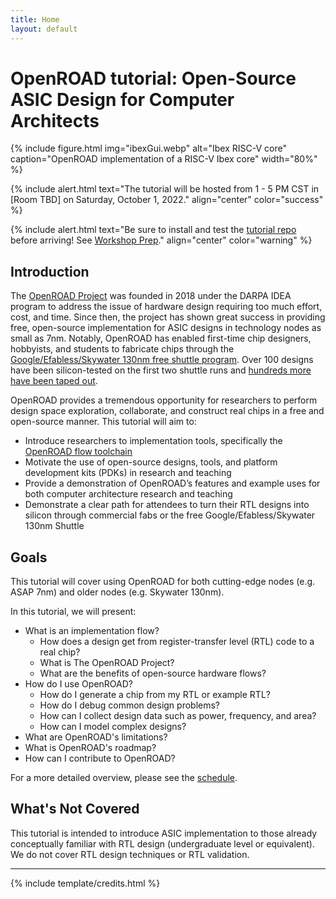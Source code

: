 ```yaml
---
title: Home
layout: default
---
```


# OpenROAD tutorial: Open-Source ASIC Design for Computer Architects

{% include figure.html img="ibexGui.webp" alt="Ibex RISC-V core" caption="OpenROAD implementation of a RISC-V Ibex core"
width="80%" %}

{% include alert.html text="The tutorial will be hosted from 1 - 5 PM CST in [Room TBD] on Saturday, October 1, 2022."
align="center" color="success" %}

{% include alert.html text="Be sure to install and test the [tutorial repo](https://github.com/The-OpenROAD-Project/micro2022tutorial)
before arriving! See [Workshop Prep](./content/0-prep.html)." align="center" color="warning" %}

## Introduction

The [OpenROAD Project](https://theopenroadproject.org/) was founded in 2018 under the DARPA IDEA program to address the
issue of hardware design requiring too much effort, cost, and time. Since then, the project has shown great success in
providing free, open-source implementation for ASIC designs in technology nodes as small as 7nm. Notably, OpenROAD has
enabled first-time chip designers, hobbyists, and students to fabricate chips through the [Google/Efabless/Skywater
130nm free shuttle program](https://efabless.com/open_shuttle_program). Over 100 designs have been silicon-tested on the
first two shuttle runs and [hundreds more have been taped out](https://opensource.googleblog.com/2022/07/SkyWater-and-Google-expand-open-source-program-to-new-90nm-technology.html).

OpenROAD provides a tremendous opportunity for researchers to perform design space exploration, collaborate, and
construct real chips in a free and open-source manner. This tutorial will aim to:
* Introduce researchers to implementation tools, specifically the [OpenROAD flow toolchain](https://github.com/The-OpenROAD-Project/OpenROAD-flow-scripts)
* Motivate the use of open-source designs, tools, and platform development kits (PDKs) in research and teaching
* Provide a demonstration of OpenROAD’s features and example uses for both computer architecture research and teaching
* Demonstrate a clear path for attendees to turn their RTL designs into silicon through commercial fabs or the free
  Google/Efabless/Skywater 130nm Shuttle

## Goals

This tutorial will cover using OpenROAD for both cutting-edge nodes (e.g. ASAP 7nm) and older nodes (e.g. Skywater 130nm).

In this tutorial, we will present:
* What is an implementation flow?
  * How does a design get from register-transfer level (RTL) code to a real chip?
  * What is The OpenROAD Project?
  * What are the benefits of open-source hardware flows?
* How do I use OpenROAD?
  * How do I generate a chip from my RTL or example RTL?
  * How do I debug common design problems?
  * How can I collect design data such as power, frequency, and area?
  * How can I model complex designs?
* What are OpenROAD's limitations?
* What is OpenROAD's roadmap?
* How can I contribute to OpenROAD?

For a more detailed overview, please see the [schedule](./content/1-schedule.html).

## What's Not Covered

This tutorial is intended to introduce ASIC implementation to those already conceptually familiar with RTL design
(undergraduate level or equivalent). We do not cover RTL design techniques or RTL validation.

------

{% include template/credits.html %}
